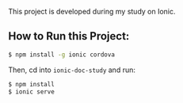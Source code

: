 This project is developed during my study on Ionic.

## How to  Run this Project:

```bash
$ npm install -g ionic cordova
```

Then, cd into `ionic-doc-study` and run:

```bash
$ npm install
$ ionic serve
```


